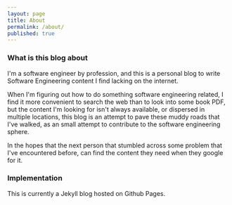 ```yaml
---
layout: page
title: About
permalink: /about/
published: true
---
```


### What is this blog about
I'm a software engineer by profession, and this is a personal blog to write Software Engineering content I find lacking on the internet.

When I'm figuring out how to do something software engineering related, I find it more convenient to search the web than to look into some book PDF, but the content I'm looking for isn't always available, or dispersed in multiple locations, this blog is an attempt to pave these muddy roads that I've walked, as an small attempt to contribute to the software engineering sphere.

In the hopes that the next person that stumbled across some problem that I've encountered before, can find the content they need when they google for it.

### Implementation

This is currently a Jekyll blog hosted on Github Pages.
